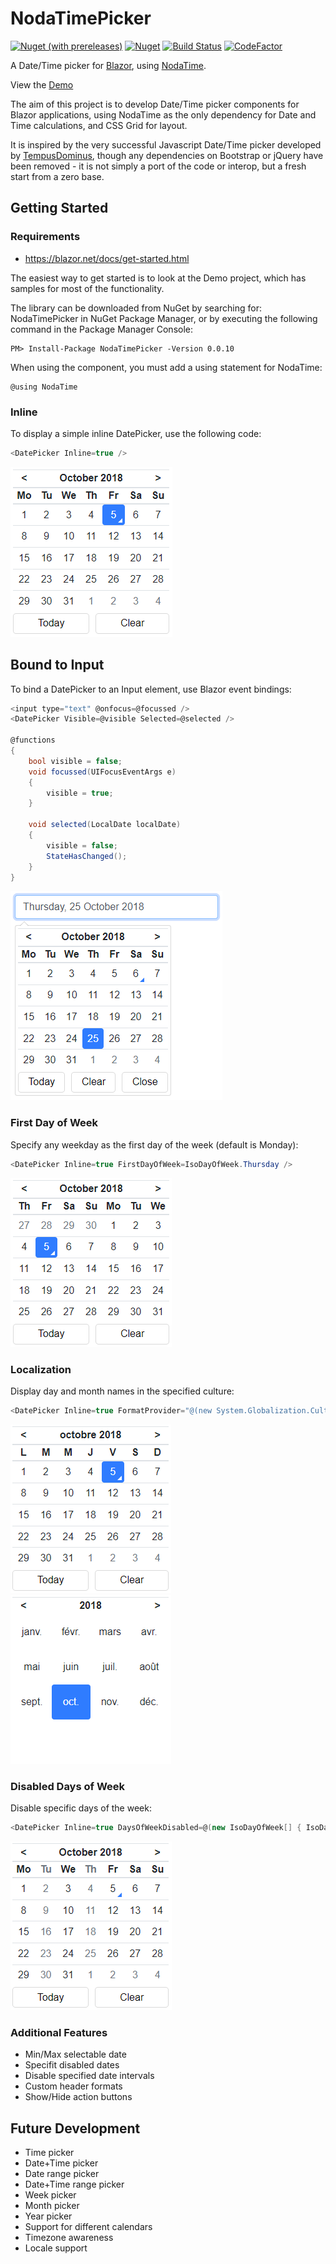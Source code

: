 # NodaTimePicker

[![Nuget (with prereleases)](https://img.shields.io/nuget/vpre/NodaTimePicker.svg)](https://www.nuget.org/packages/NodaTimePicker/)
[![Nuget](https://img.shields.io/nuget/dt/NodaTimePicker.svg)](https://www.nuget.org/packages/NodaTimePicker)
[![Build Status](https://dev.azure.com/nodatimepicker/NodaTimePicker/_apis/build/status/Live%20Build?branchName=master)](https://dev.azure.com/nodatimepicker/NodaTimePicker/_build/latest?definitionId=1&branchName=master)
[![CodeFactor](https://www.codefactor.io/repository/github/nheath99/nodatimepicker/badge)](https://www.codefactor.io/repository/github/nheath99/nodatimepicker)

A Date/Time picker for [Blazor](https://github.com/aspnet/Blazor), using [NodaTime](https://github.com/nodatime/nodatime).

View the [Demo](https://nodatimepicker.azurewebsites.net/)

The aim of this project is to develop Date/Time picker components for Blazor applications, using NodaTime as the only dependency for Date and Time calculations, and CSS Grid for layout.

It is inspired by the very successful Javascript Date/Time picker developed by [TempusDominus](https://github.com/tempusdominus/bootstrap-4), though any dependencies on Bootstrap or jQuery have been removed - it is not simply a port of the code or interop, but a fresh start from a zero base.

## Getting Started

### Requirements

- https://blazor.net/docs/get-started.html

The easiest way to get started is to look at the Demo project, which has samples for most of the functionality.

The library can be downloaded from NuGet by searching for: NodaTimePicker in NuGet Package Manager, or by executing the following command in the Package Manager Console:
````shell
PM> Install-Package NodaTimePicker -Version 0.0.10
````
When using the component, you must add a using statement for NodaTime:
````
@using NodaTime
````
### Inline

To display a simple inline DatePicker, use the following code:
````C#
<DatePicker Inline=true />
````
![DatePicker1](/docs/images/DatePicker1.png)

## Bound to Input

To bind a DatePicker to an Input element, use Blazor event bindings:
````C#
<input type="text" @onfocus=@focussed />
<DatePicker Visible=@visible Selected=@selected />

@functions
{
    bool visible = false;
    void focussed(UIFocusEventArgs e)
    {
        visible = true;
    }
    
    void selected(LocalDate localDate)
    {
        visible = false;
        StateHasChanged();
    }
}
````
![DatePicker1](/docs/images/DatePicker_BoundToInput.png)

### First Day of Week

Specify any weekday as the first day of the week (default is Monday):

````C#
<DatePicker Inline=true FirstDayOfWeek=IsoDayOfWeek.Thursday />
````
![DatePicker First Day of Week](/docs/images/DatePicker_FirstDayOfWeek.png)

### Localization

Display day and month names in the specified culture:
````C#
<DatePicker Inline=true FormatProvider="@(new System.Globalization.CultureInfo("fr-FR"))" />
````
![DatePicker Localization](/docs/images/DatePicker_Localization.png)
![DatePicker Localization Months](/docs/images/DatePicker_Localization_Months.png)

### Disabled Days of Week

Disable specific days of the week:
````C#
<DatePicker Inline=true DaysOfWeekDisabled=@(new IsoDayOfWeek[] { IsoDayOfWeek.Monday, IsoDayOfWeek.Wednesday }) />
````
![DatePicker Disabled Days of Week](/docs/images/DatePicker_DaysOfWeekDisabled.png)

### Additional Features
- Min/Max selectable date
- Specifit disabled dates
- Disable specified date intervals
- Custom header formats
- Show/Hide action buttons

## Future Development
- Time picker
- Date+Time picker
- Date range picker
- Date+Time range picker
- Week picker
- Month picker
- Year picker
- Support for different calendars
- Timezone awareness
- Locale support
